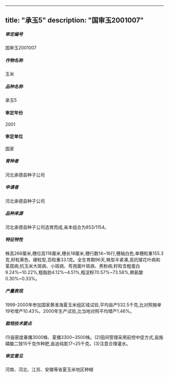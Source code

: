 
---
title: "承玉5"
description: "国审玉2001007"
---
##### 审定编号 
国审玉2001007

##### 作物名称
玉米

##### 品种名称
承玉5

#### 审定年份
2001	

#### 审定单位
国家

##### 育种者
河北承德县种子公司

##### 申请者
河北承德县种子公司

##### 品种来源
河北承德县种子公司选育而成,亲本组合为853/1154。

##### 特征特性
株高266厘米,穗位高118厘米,穗长18厘米,穗行数14~16行,穗轴白色,单穗粒重155.3克,籽粒黄色、硬粒型,百粒重33.1克。全生育期96天,株型半紧凑,高抗矮花叶病和茎腐病;抗玉米大斑病、小斑病、弯孢菌叶斑病、黑粉病;籽粒含粗蛋白9.24%~10.22%,粗脂肪4.12%~4.51%,粗淀粉70.57%~73.58%,赖氨酸0.30%~0.33%。

##### 产量表现
1999-2000年参加国家黄淮海夏玉米组区域试验,平均亩产532.5千克,比对照掖单19号增产10.43%。2000年生产试验,比当地对照平均增产1.46%。

##### 栽培技术要点
(1)亩密度春播3000株、夏播3300~3500株。(2)田间管理采用前控中促方式,亩施磷酸二铵15千克作种肥,亩追纯氮17~25千克。(3)注意合理灌水。

##### 审定意见
河南、河北、江苏、安徽等省夏玉米地区种植


